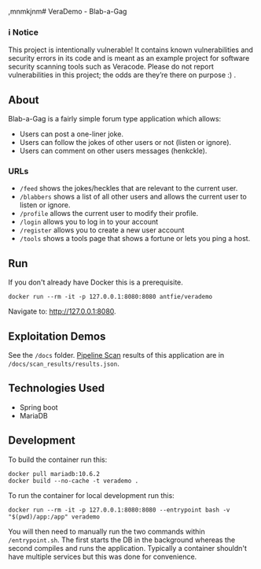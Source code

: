 ,mnmkjnm# VeraDemo - Blab-a-Gag

### :information_source: Notice

This project is intentionally vulnerable! It contains known vulnerabilities and security errors in its code and is meant as an example project for software security scanning tools such as Veracode. Please do not report vulnerabilities in this project; the odds are they’re there on purpose :) .

## About

Blab-a-Gag is a fairly simple forum type application which allows:
* Users can post a one-liner joke.
* Users can follow the jokes of other users or not (listen or ignore).
* Users can comment on other users messages (henkckle).

### URLs

* `/feed` shows the jokes/heckles that are relevant to the current user.
* `/blabbers` shows a list of all other users and allows the current user to listen or ignore.
* `/profile` allows the current user to modify their profile.
* `/login` allows you to log in to your account
* `/register` allows you to create a new user account
* `/tools` shows a tools page that shows a fortune or lets you ping a host.


## Run

If you don't already have Docker this is a prerequisite.

```
docker run --rm -it -p 127.0.0.1:8080:8080 antfie/verademo
```

Navigate to: http://127.0.0.1:8080.

## Exploitation Demos

See the `/docs` folder. [Pipeline Scan](https://docs.veracode.com/r/Pipeline_Scan) results of this application are in `/docs/scan_results/results.json`. 

## Technologies Used

* Spring boot
* MariaDB

## Development

To build the container run this:
```
docker pull mariadb:10.6.2
docker build --no-cache -t verademo .
```

To run the container for local development run this:

```
docker run --rm -it -p 127.0.0.1:8080:8080 --entrypoint bash -v "$(pwd)/app:/app" verademo
```

You will then need to manually run the two commands within `/entrypoint.sh`. The first starts the DB in the background whereas the second compiles and runs the application. Typically a container shouldn't have multiple services but this was done for convenience.